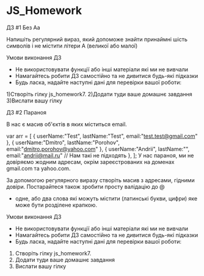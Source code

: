 # JS_Homework
ДЗ #1 Без Аа

Напишіть регулярний вираз, який допоможе знайти принаймні шість символів і не містити літери А (великої або малої)

Умови виконання ДЗ

- Не використовувати функції або інші матеріали які ми не вивчали
- Намагайтесь робити ДЗ самостійно та не дивитися будь-які підказки
- Будь ласка, надайте наступні дані для перевірки вашої роботи:

1)Створіть гілку js_homework7.
2)Додати туди ваше домашнє завдання
3)Вислати вашу гілку

ДЗ #2 Параноя

В нас є масив об'єктів в яких міститься email.

var arr = [
    {
        userName:"Test",
        lastName:"Test",
        email:"test.test@gmail.com"
    },
    {
        userName:"Dmitro",
        lastName:"Porohov",
        email:"dmitro.porohov@yahoo.com"
    },
    {
        userName:"Andrii",
        lastName:"",
        email:"andrii@mail.ru" // Нам такі не підходять
    },
];
У нас параноя, ми не довіряємо жодним адресам, окрім зареєстрованих на доменах gmail.com та yahoo.com.

За допомогою регулярного виразу створіть масив з адресами, гідними довіри. 
Постарайтеся також зробити просту валідацію до @
- одне, або два слова які можуть містити (латинські букви, цифри) яке може бути розділене крапкою.

Умови виконання ДЗ

- Не використовувати функції або інші матеріали які ми не вивчали
- Намагайтесь робити ДЗ самостійно та не дивитися будь-які підказки
- Будь ласка, надайте наступні дані для перевірки вашої роботи:

1) Створіть гілку js_homework7.
2) Додати туди ваше домашнє завдання
3) Вислати вашу гілку